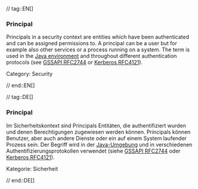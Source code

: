 // tag::EN[]
### Principal

Principals in a security context are entities which have been authenticated and
can be assigned permissions to. A principal can be a user but for example also
other services or a process running on a system. The term is used in the [Java
environment](https://docs.oracle.com/javase/8/docs/api/java/security/Principal.html)
and throughout different authentication protocols (see [GSSAPI
RFC2744](https://tools.ietf.org/html/rfc2744) or [Kerberos
RFC4121](https://tools.ietf.org/html/rfc4121)).

Category: Security


// end::EN[]

// tag::DE[]
### Principal

Im Sicherheitskontext sind Principals Entitäten, die authentifiziert
wurden und denen Berechtigungen zugewiesen werden können. Principals
können Benutzer, aber auch andere Dienste oder ein auf einem System
laufender Prozess sein. Der Begriff wird in der
[Java-Umgebung](https://docs.oracle.com/javase/8/docs/api/java/security/Principal.html)
und in verschiedenen Authentifizierungsprotokollen verwendet (siehe
[GSSAPI
RFC2744](https://tools.ietf.org/html/rfc2744) oder
[Kerberos
RFC4121](https://tools.ietf.org/html/rfc4121)).

Kategorie: Sicherheit


// end::DE[]

